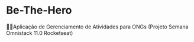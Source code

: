 # Be-The-Hero
🦸‍♂️Aplicação de Gerenciamento de Atividades para ONGs (Projeto Semana Omnistack 11.0 Rocketseat)
